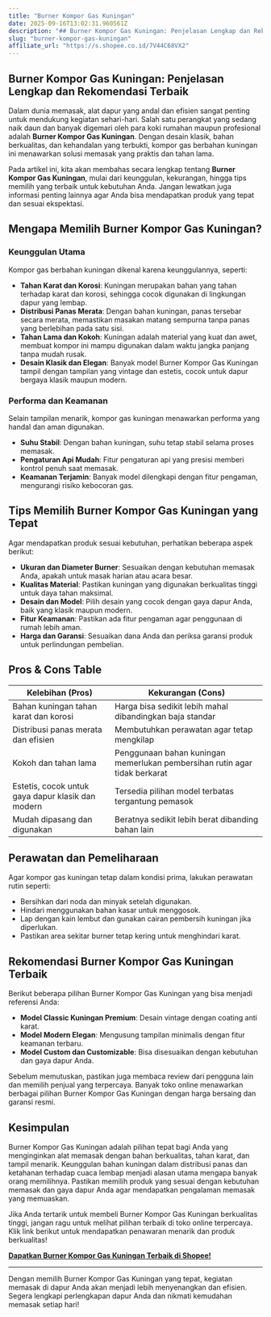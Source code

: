 ```yaml
---
title: "Burner Kompor Gas Kuningan"
date: 2025-09-16T13:02:31.960561Z
description: "## Burner Kompor Gas Kuningan: Penjelasan Lengkap dan Rekomendasi Terbaik..."
slug: "burner-kompor-gas-kuningan"
affiliate_url: "https://s.shopee.co.id/7V44C68VX2"
---
```

## Burner Kompor Gas Kuningan: Penjelasan Lengkap dan Rekomendasi Terbaik

Dalam dunia memasak, alat dapur yang andal dan efisien sangat penting untuk mendukung kegiatan sehari-hari. Salah satu perangkat yang sedang naik daun dan banyak digemari oleh para koki rumahan maupun profesional adalah **Burner Kompor Gas Kuningan**. Dengan desain klasik, bahan berkualitas, dan kehandalan yang terbukti, kompor gas berbahan kuningan ini menawarkan solusi memasak yang praktis dan tahan lama.

Pada artikel ini, kita akan membahas secara lengkap tentang **Burner Kompor Gas Kuningan**, mulai dari keunggulan, kekurangan, hingga tips memilih yang terbaik untuk kebutuhan Anda. Jangan lewatkan juga informasi penting lainnya agar Anda bisa mendapatkan produk yang tepat dan sesuai ekspektasi.

## Mengapa Memilih Burner Kompor Gas Kuningan?

### Keunggulan Utama

Kompor gas berbahan kuningan dikenal karena keunggulannya, seperti:

- **Tahan Karat dan Korosi**: Kuningan merupakan bahan yang tahan terhadap karat dan korosi, sehingga cocok digunakan di lingkungan dapur yang lembap.
- **Distribusi Panas Merata**: Dengan bahan kuningan, panas tersebar secara merata, memastikan masakan matang sempurna tanpa panas yang berlebihan pada satu sisi.
- **Tahan Lama dan Kokoh**: Kuningan adalah material yang kuat dan awet, membuat kompor ini mampu digunakan dalam waktu jangka panjang tanpa mudah rusak.
- **Desain Klasik dan Elegan**: Banyak model Burner Kompor Gas Kuningan tampil dengan tampilan yang vintage dan estetis, cocok untuk dapur bergaya klasik maupun modern.

### Performa dan Keamanan

Selain tampilan menarik, kompor gas kuningan menawarkan performa yang handal dan aman digunakan.

- **Suhu Stabil**: Dengan bahan kuningan, suhu tetap stabil selama proses memasak.
- **Pengaturan Api Mudah**: Fitur pengaturan api yang presisi memberi kontrol penuh saat memasak.
- **Keamanan Terjamin**: Banyak model dilengkapi dengan fitur pengaman, mengurangi risiko kebocoran gas.

## Tips Memilih Burner Kompor Gas Kuningan yang Tepat

Agar mendapatkan produk sesuai kebutuhan, perhatikan beberapa aspek berikut:

- **Ukuran dan Diameter Burner**: Sesuaikan dengan kebutuhan memasak Anda, apakah untuk masak harian atau acara besar.
- **Kualitas Material**: Pastikan kuningan yang digunakan berkualitas tinggi untuk daya tahan maksimal.
- **Desain dan Model**: Pilih desain yang cocok dengan gaya dapur Anda, baik yang klasik maupun modern.
- **Fitur Keamanan**: Pastikan ada fitur pengaman agar penggunaan di rumah lebih aman.
- **Harga dan Garansi**: Sesuaikan dana Anda dan periksa garansi produk untuk perlindungan pembelian.

## Pros & Cons Table

| Kelebihan (Pros)                             | Kekurangan (Cons)                                |
|----------------------------------------------|-------------------------------------------------|
| Bahan kuningan tahan karat dan korosi       | Harga bisa sedikit lebih mahal dibandingkan baja standar |
| Distribusi panas merata dan efisien         | Membutuhkan perawatan agar tetap mengkilap   |
| Kokoh dan tahan lama                        | Penggunaan bahan kuningan memerlukan pembersihan rutin agar tidak berkarat |
| Estetis, cocok untuk gaya dapur klasik dan modern | Tersedia pilihan model terbatas tergantung pemasok |
| Mudah dipasang dan digunakan                | Beratnya sedikit lebih berat dibanding bahan lain |

## Perawatan dan Pemeliharaan

Agar kompor gas kuningan tetap dalam kondisi prima, lakukan perawatan rutin seperti:

- Bersihkan dari noda dan minyak setelah digunakan.
- Hindari menggunakan bahan kasar untuk menggosok.
- Lap dengan kain lembut dan gunakan cairan pembersih kuningan jika diperlukan.
- Pastikan area sekitar burner tetap kering untuk menghindari karat.

## Rekomendasi Burner Kompor Gas Kuningan Terbaik

Berikut beberapa pilihan Burner Kompor Gas Kuningan yang bisa menjadi referensi Anda:

- **Model Classic Kuningan Premium**: Desain vintage dengan coating anti karat.
- **Model Modern Elegan**: Mengusung tampilan minimalis dengan fitur keamanan terbaru.
- **Model Custom dan Customizable**: Bisa disesuaikan dengan kebutuhan dan gaya dapur Anda.

Sebelum memutuskan, pastikan juga membaca review dari pengguna lain dan memilih penjual yang terpercaya. Banyak toko online menawarkan berbagai pilihan Burner Kompor Gas Kuningan dengan harga bersaing dan garansi resmi.

## Kesimpulan

Burner Kompor Gas Kuningan adalah pilihan tepat bagi Anda yang menginginkan alat memasak dengan bahan berkualitas, tahan karat, dan tampil menarik. Keunggulan bahan kuningan dalam distribusi panas dan ketahanan terhadap cuaca lembap menjadi alasan utama mengapa banyak orang memilihnya. Pastikan memilih produk yang sesuai dengan kebutuhan memasak dan gaya dapur Anda agar mendapatkan pengalaman memasak yang memuaskan.

Jika Anda tertarik untuk membeli Burner Kompor Gas Kuningan berkualitas tinggi, jangan ragu untuk melihat pilihan terbaik di toko online terpercaya. Klik link berikut untuk mendapatkan penawaran menarik dan produk berkualitas!

**[Dapatkan Burner Kompor Gas Kuningan Terbaik di Shopee!](https://s.shopee.co.id/7V44C68VX2)**

---

Dengan memilih Burner Kompor Gas Kuningan yang tepat, kegiatan memasak di dapur Anda akan menjadi lebih menyenangkan dan efisien. Segera lengkapi perlengkapan dapur Anda dan nikmati kemudahan memasak setiap hari!